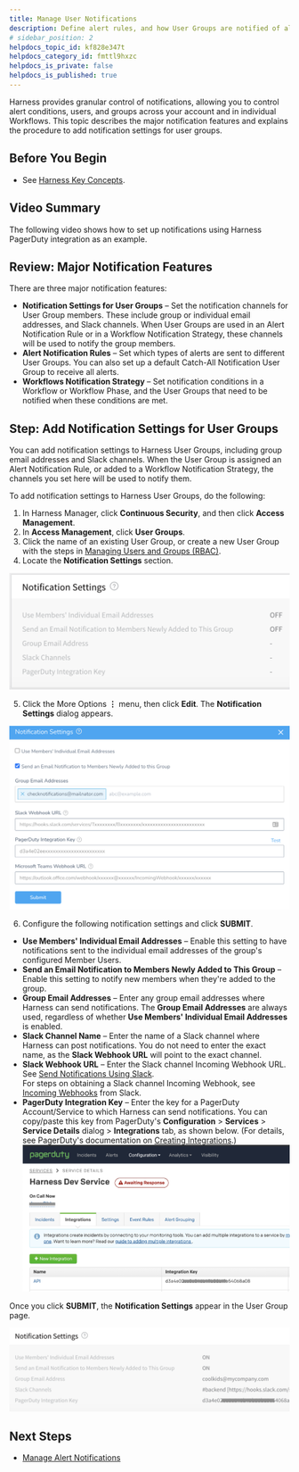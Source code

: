 ```yaml
---
title: Manage User Notifications
description: Define alert rules, and how User Groups are notified of alerts.
# sidebar_position: 2
helpdocs_topic_id: kf828e347t
helpdocs_category_id: fmttl9hxzc
helpdocs_is_private: false
helpdocs_is_published: true
---
```


Harness provides granular control of notifications, allowing you to control alert conditions, users, and groups across your account and in individual Workflows. This topic describes the major notification features and explains the procedure to add notification settings for user groups.


## Before You Begin

* See [Harness Key Concepts](https://docs.harness.io/article/4o7oqwih6h-harness-key-concepts).


## Video Summary

The following video shows how to set up notifications using Harness PagerDuty integration as an example.

<docvideo src="https://www.youtube.com/embed/YDyNj9EYiNk" />

## Review: Major Notification Features

There are three major notification features:

* **Notification Settings for User Groups** – Set the notification channels for User Group members. These include group or individual email addresses, and Slack channels. When User Groups are used in an Alert Notification Rule or in a Workflow Notification Strategy, these channels will be used to notify the group members.
* **Alert Notification Rules** – Set which types of alerts are sent to different User Groups. You can also set up a default Catch-All Notification User Group to receive all alerts.
* **Workflows Notification Strategy** – Set notification conditions in a Workflow or Workflow Phase, and the User Groups that need to be notified when these conditions are met.


## Step: Add Notification Settings for User Groups

You can add notification settings to Harness User Groups, including group email addresses and Slack channels. When the User Group is assigned an Alert Notification Rule, or added to a Workflow Notification Strategy, the channels you set here will be used to notify them.

To add notification settings to Harness User Groups, do the following:

1. In Harness Manager, click **Continuous Security**, and then click **Access Management**.
2. In **Access Management**, click **User Groups**.
3. Click the name of an existing User Group, or create a new User Group with the steps in [Managing Users and Groups (RBAC)](../../security/access-management-howtos/users-and-permissions.md).
4. Locate the **Notification Settings** section.

![](./static/notification-groups-19.png)

5. Click the More Options **⋮** menu, then click **Edit**. The **Notification Settings** dialog appears.

![](./static/notification-groups-20.png)


6. Configure the following notification settings and click **SUBMIT**.
* **Use Members' Individual Email Addresses** – Enable this setting to have notifications sent to the individual email addresses of the group's configured Member Users.
* **Send an Email Notification to Members Newly Added to This Group** – Enable this setting to notify new members when they're added to the group.
* **Group Email Addresses** – Enter any group email addresses where Harness can send notifications. The **Group Email Addresses** are always used, regardless of whether **Use Members' Individual Email Addresses** is enabled.
* **Slack Channel Name** – Enter the name of a Slack channel where Harness can post notifications. You do not need to enter the exact name, as the **Slack Webhook URL** will point to the exact channel.
* **Slack Webhook URL** – Enter the Slack channel Incoming Webhook URL.  
See [Send Notifications Using Slack](send-notification-using-slack.md).  
For steps on obtaining a Slack channel Incoming Webhook, see [Incoming Webhooks](https://api.slack.com/incoming-webhooks) from Slack.
* **PagerDuty Integration Key** – Enter the key for a PagerDuty Account/Service to which Harness can send notifications. You can copy/paste this key from PagerDuty's **Configuration** > **Services** > **Service Details** dialog > **Integrations** tab, as shown below. (For details, see PagerDuty's documentation on [Creating Integrations](https://support.pagerduty.com/docs/services-and-integrations).)![](./static/notification-groups-21.png)


Once you click **SUBMIT**, the **Notification Settings** appear in the User Group page.

![](./static/notification-groups-22.png)

## Next Steps

* [Manage Alert Notifications](manage-alert-notifications.md)

